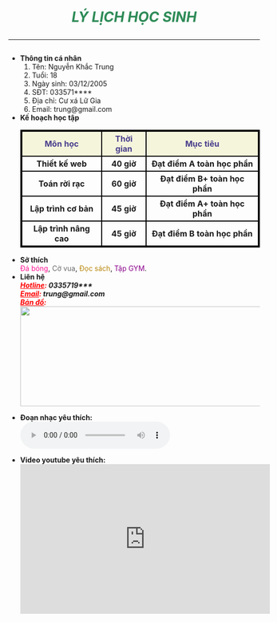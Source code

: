 <!DOCTYPE html>
<html>
<head>
    <meta charset="utf-8">
    <title>My self</title>
    <div style="text-align:center;"><h1 style="color:seagreen;"><i>LÝ LỊCH HỌC SINH<hr></i></h1></div>
    <style>
        table {border-collapse: collapse;}
   table, th, td {border: 2px solid black;}
   </style>
</head>
<body>
    <ul>
        <li>
            <b>Thông tin cá nhân</b>
            <ol>
                <li>Tên: Nguyễn Khắc Trung</li>
                <li>Tuổi: 18</li>
                <li>Ngày sinh: 03/12/2005</li>
                <li>SĐT: 033571****</li>
                <li>Địa chỉ: Cư xá Lữ Gia</li>
                <li>Email: trung@gmail.com</li>
            </ol>
        </li>
        <li>
            <b>Kế hoạch học tập</b>
            <table width="500">
                <tr style="color:darkslateblue;" bgcolor="#f5f5dc">
                    <th>Môn học</th>
                    <th>Thời gian</th>
                    <th>Mục tiêu</th>
                </tr>
                <tr>
                    <th>Thiết kế web</th>
                    <th>40 giờ</th>
                    <th>Đạt điểm A toàn học phần </th>
                </tr>
                <tr>
                    <th>Toán rời rạc</th>
                    <th>60 giờ</th>
                    <th>Đạt điểm B+ toàn học phần </th>
                </tr>
                <tr>
                    <th>Lập trình cơ bản</th>
                    <th>45 giờ</th>
                    <th>Đạt điểm A+ toàn học phần </th>
                </tr>
                <tr>
                    <th>Lập trình nâng cao</th>
                    <th>45 giờ</th>
                    <th>Đạt điểm B toàn học phần </th>
                </tr>
            </table>
        </li>
        <li>
            <b>Sở thích</b>
            <div>
                <span style="color:deeppink;">Đá bóng</span>,
                <span style="color:dimgray;">Cờ vua</span>,
                <span style="color:darkgoldenrod;">Đọc sách</span>,
                <span style="color:darkmagenta;">Tập GYM</span>.
            </div>
        </li>
        <li>
            <b>Liên hệ</b>
            <div><b>
                <i style="color:red"><u>Hotline</u>:</i><i> 0335719***</i>
            </div></b>
            <div><b>
                <i style="color:red"><u>Email</u>:</i><i> trung@gmail.com</i>
            </div></b>
            <div><b>
                <i style="color:red"><u>Bản đồ</u>:</i>
                <br><img src="../images/lyrs=s,h&x=52184&y=30795&z=16.jpg" width="500" height="200">
            </div></b>
        </li>
    </ul>
    <ul>
        <li><b>Đoạn nhạc yêu thích:</b></li>
        <div>
            <audio controls>
                <source src="../audio/creative-technology-showreel-241274.mp3"type="audio/mpeg">
            </audio>
        </div>
    </ul>
    <ul>
        <li><b>Video youtube yêu thích:</b></li>
        <iframe width="500" height="300" src="https://www.youtube.com/embed/DGbyzLE9Za8" title="Lần Cuối - Ngọt ft Hà Lê live at #inthemoonlight" frameborder="0" allow="accelerometer; autoplay; clipboard-write; encrypted-media; gyroscope; picture-in-picture; web-share" referrerpolicy="strict-origin-when-cross-origin" allowfullscreen></iframe>
    </ul>
</body>
</html>
